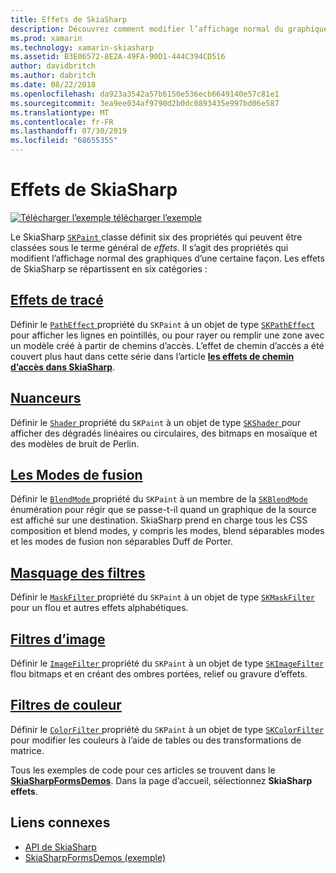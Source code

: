```yaml
---
title: Effets de SkiaSharp
description: Découvrez comment modifier l’affichage normal du graphique avec des dégradés, la mosaïque de bitmap, les modes de fusion, flou et autres effets.
ms.prod: xamarin
ms.technology: xamarin-skiasharp
ms.assetid: B3E06572-8E2A-49FA-90D1-444C394CD516
author: davidbritch
ms.author: dabritch
ms.date: 08/22/2018
ms.openlocfilehash: da923a3542a57b6150e536ecb6649140e57c81e1
ms.sourcegitcommit: 3ea9ee034af9790d2b0dc0893435e997bd06e587
ms.translationtype: MT
ms.contentlocale: fr-FR
ms.lasthandoff: 07/30/2019
ms.locfileid: "68655355"
---
```

# <a name="skiasharp-effects"></a>Effets de SkiaSharp

[![Télécharger l’exemple](~/media/shared/download.png) télécharger l’exemple](https://docs.microsoft.com/samples/xamarin/xamarin-forms-samples/skiasharpforms-demos)

Le SkiaSharp [ `SKPaint` ](xref:SkiaSharp.SKPaint) classe définit six des propriétés qui peuvent être classées sous le terme général de _effets_. Il s’agit des propriétés qui modifient l’affichage normal des graphiques d’une certaine façon. Les effets de SkiaSharp se répartissent en six catégories :

## <a name="path-effectscurveseffectsmd"></a>[Effets de tracé](../curves/effects.md)

Définir le [ `PathEffect` ](xref:SkiaSharp.SKPaint.PathEffect) propriété du `SKPaint` à un objet de type [ `SKPathEffect` ](xref:SkiaSharp.SKPathEffect) pour afficher les lignes en pointillés, ou pour rayer ou remplir une zone avec un modèle créé à partir de chemins d’accès. L’effet de chemin d’accès a été couvert plus haut dans cette série dans l’article [ **les effets de chemin d’accès dans SkiaSharp**](../curves/effects.md).

## <a name="shadersshadersindexmd"></a>[Nuanceurs](shaders/index.md)

Définir le [ `Shader` ](xref:SkiaSharp.SKPaint.Shader) propriété du `SKPaint` à un objet de type [ `SKShader` ](xref:SkiaSharp.SKShader) pour afficher des dégradés linéaires ou circulaires, des bitmaps en mosaïque et des modèles de bruit de Perlin.

## <a name="blend-modesblend-modesindexmd"></a>[Les Modes de fusion](blend-modes/index.md)

Définir le [ `BlendMode` ](xref:SkiaSharp.SKPaint.BlendMode) propriété du `SKPaint` à un membre de la [ `SKBlendMode` ](xref:SkiaSharp.SKBlendMode) énumération pour régir que se passe-t-il quand un graphique de la source est affiché sur une destination. SkiaSharp prend en charge tous les CSS composition et blend modes, y compris les modes, blend séparables modes et les modes de fusion non séparables Duff de Porter.

## <a name="mask-filtersmask-filtersmd"></a>[Masquage des filtres](mask-filters.md)

Définir le [ `MaskFilter` ](xref:SkiaSharp.SKPaint.MaskFilter) propriété du `SKPaint` à un objet de type [ `SKMaskFilter` ](xref:SkiaSharp.SKMaskFilter) pour un flou et autres effets alphabétiques.

## <a name="image-filtersimage-filtersmd"></a>[Filtres d’image](image-filters.md)

Définir le [ `ImageFilter` ](xref:SkiaSharp.SKPaint.ImageFilter) propriété du `SKPaint` à un objet de type [ `SKImageFilter` ](xref:SkiaSharp.SKImageFilter) flou bitmaps et en créant des ombres portées, relief ou gravure d’effets.

## <a name="color-filterscolor-filtersmd"></a>[Filtres de couleur](color-filters.md)

Définir le [ `ColorFilter` ](xref:SkiaSharp.SKPaint.ColorFilter) propriété du `SKPaint` à un objet de type [ `SKColorFilter` ](xref:SkiaSharp.SKColorFilter) pour modifier les couleurs à l’aide de tables ou des transformations de matrice.

Tous les exemples de code pour ces articles se trouvent dans le [ **SkiaSharpFormsDemos**](https://docs.microsoft.com/samples/xamarin/xamarin-forms-samples/skiasharpforms-demos). Dans la page d’accueil, sélectionnez **SkiaSharp effets**.

## <a name="related-links"></a>Liens connexes

- [API de SkiaSharp](https://docs.microsoft.com/dotnet/api/skiasharp)
- [SkiaSharpFormsDemos (exemple)](https://docs.microsoft.com/samples/xamarin/xamarin-forms-samples/skiasharpforms-demos)
